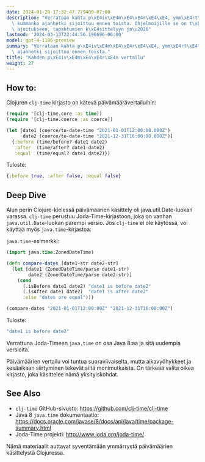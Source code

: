 ```yaml
---
date: 2024-01-20 17:32:47.779409-07:00
description: "Verrataan kahta p\xE4iv\xE4m\xE4\xE4r\xE4\xE4, ymm\xE4rt\xE4\xE4ksemme\
  \ kummanko ajanhetki sijoittuu ennen toista. Ohjelmoijille se on t\xE4rke\xE4\xE4\
  \ ajoitukseen, tapahtumien k\xE4sittelyyn ja\u2026"
lastmod: '2024-03-13T22:44:56.196696-06:00'
model: gpt-4-1106-preview
summary: "Verrataan kahta p\xE4iv\xE4m\xE4\xE4r\xE4\xE4, ymm\xE4rt\xE4\xE4ksemme kummanko\
  \ ajanhetki sijoittuu ennen toista."
title: "Kahden p\xE4iv\xE4m\xE4\xE4r\xE4n vertailu"
weight: 27
---
```


## How to:
Clojuren `clj-time` kirjasto on kätevä päivämäärävertailuihin: 

```Clojure
(require '[clj-time.core :as time])
(require '[clj-time.coerce :as coerce])

(let [date1 (coerce/to-date-time "2021-01-01T12:00:00.000Z")
      date2 (coerce/to-date-time "2021-12-31T16:00:00.000Z")]
  {:before (time/before? date1 date2)
   :after  (time/after? date1 date2)
   :equal  (time/equal? date1 date2)})
```
Tuloste:
```Clojure
{:before true, :after false, :equal false}
```

## Deep Dive
Alun perin Clojure-kielessä päivämäärien käsittely oli java.util.Date-luokan varassa. `clj-time` perustuu Joda-Time-kirjastoon, joka on vanhan `java.util.Date`-luokan parempi versio. Jos `clj-time` ei ole käytössä, voi käyttää myös `java.time`-kirjastoa:

`java.time`-esimerkki:

```Clojure
(import java.time.ZonedDateTime)

(defn compare-dates [date1-str date2-str]
  (let [date1 (ZonedDateTime/parse date1-str)
        date2 (ZonedDateTime/parse date2-str)]
    (cond
      (.isBefore date1 date2) "date1 is before date2"
      (.isAfter date1 date2)  "date1 is after date2"
      :else "dates are equal")))

(compare-dates "2021-01-01T12:00:00Z" "2021-12-31T16:00:00Z")
```
Tuloste:
```Clojure
"date1 is before date2"
```

Verrattuna Joda-Timeen `java.time` on osa Java 8:aa ja sitä uudempia versioita.

Päivämäärien vertailu voi tuntua suoraviivaiselta, mutta aikavyöhykkeet ja kesäaikaan siirtyminen tekevät siitä monimutkaista. On tärkeää valita oikea kirjasto, joka käsittelee nämä yksityiskohdat.

## See Also
- `clj-time` GitHub-sivusto: https://github.com/clj-time/clj-time
- Java 8 `java.time` dokumentaatio: https://docs.oracle.com/javase/8/docs/api/java/time/package-summary.html
- Joda-Time projekti: http://www.joda.org/joda-time/

Nämä materiaalit auttavat syventämään ymmärrystä päivämäärien käsittelystä Clojuressa.
